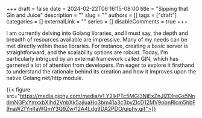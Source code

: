 +++
draft = false
date = 2024-02-22T06:16:15-08:00
title = "Sipping that Gin and Juice"
description = ""
slug = ""
authors = []
tags = ["draft"]
categories = []
externalLink = ""
series = []
disableComments = true
+++

I am currently delving into Golang libraries, and I must say, the depth and breadth of resources available are impressive. Many of my needs can be met directly within these libraries. For instance, creating a basic server is straightforward, and the scalability options are robust. Today, I'm particularly intrigued by an external framework called GIN, which has garnered a lot of attention from developers. I'm eager to explore it firsthand to understand the rationale behind its creation and how it improves upon the native Golang net/http module.


{{< figure src="https://media.giphy.com/media/v1.Y2lkPTc5MGI3NjExZnJlZDlreGs5NndmNGFxYmxxbXlhd2VnbXk5ajluaHo3bm41a3c3byZlcD12MV9pbnRlcm5hbF9naWZfYnlfaWQmY3Q9Zw/12A4Ldg9DA2PDO/giphy.gif">}}
